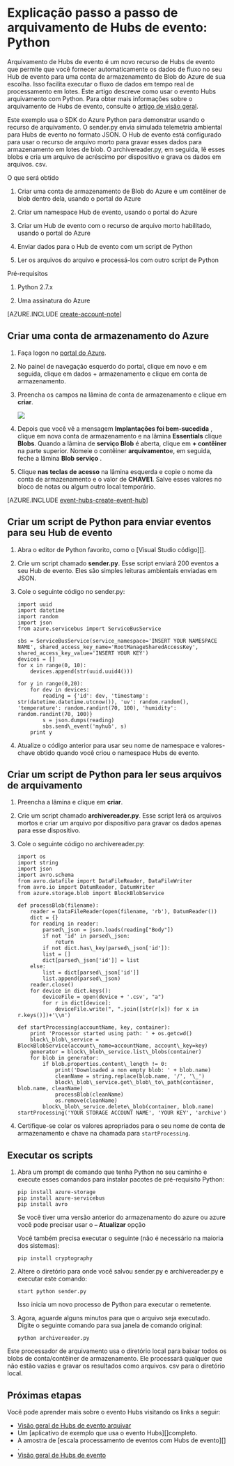 <properties
    pageTitle="Passo a passo de arquivo morto de Hubs de evento Azure | Microsoft Azure"
    description="Exemplo que usa o SDK do Azure Python para demonstrar usando o recurso de arquivo morto de Hubs de evento."
    services="event-hubs"
    documentationCenter=""
    authors="djrosanova"
    manager="timlt"
    editor=""/>

<tags
    ms.service="event-hubs"
    ms.workload="na"
    ms.tgt_pltfrm="na"
    ms.devlang="na"
    ms.topic="article"
    ms.date="09/13/2016"
    ms.author="darosa;sethm"/>

# <a name="event-hubs-archive-walkthrough-python"></a>Explicação passo a passo de arquivamento de Hubs de evento: Python

Arquivamento de Hubs de evento é um novo recurso de Hubs de evento que permite que você fornecer automaticamente os dados de fluxo no seu Hub de evento para uma conta de armazenamento de Blob do Azure de sua escolha. Isso facilita executar o fluxo de dados em tempo real de processamento em lotes. Este artigo descreve como usar o evento Hubs arquivamento com Python. Para obter mais informações sobre o arquivamento de Hubs de evento, consulte o [artigo de visão geral](event-hubs-archive-overview.md).

Este exemplo usa o SDK do Azure Python para demonstrar usando o recurso de arquivamento. O sender.py envia simulada telemetria ambiental para Hubs de evento no formato JSON. O Hub de evento está configurado para usar o recurso de arquivo morto para gravar esses dados para armazenamento em lotes de blob. O archivereader.py, em seguida, lê esses blobs e cria um arquivo de acréscimo por dispositivo e grava os dados em arquivos. csv.

O que será obtido

1.  Criar uma conta de armazenamento de Blob do Azure e um contêiner de blob dentro dela, usando o portal do Azure

2.  Criar um namespace Hub de evento, usando o portal do Azure

3.  Criar um Hub de evento com o recurso de arquivo morto habilitado, usando o portal do Azure

4.  Enviar dados para o Hub de evento com um script de Python

5.  Ler os arquivos do arquivo e processá-los com outro script de Python

Pré-requisitos

1.  Python 2.7.x

2.  Uma assinatura do Azure

[AZURE.INCLUDE [create-account-note](../../includes/create-account-note.md)]

## <a name="create-an-azure-storage-account"></a>Criar uma conta de armazenamento do Azure

1.  Faça logon no [portal do Azure][].

2.  No painel de navegação esquerdo do portal, clique em novo e em seguida, clique em dados + armazenamento e clique em conta de armazenamento.

3.  Preencha os campos na lâmina de conta de armazenamento e clique em **criar**.

    ![][1]

4.  Depois que você vê a mensagem **Implantações foi bem-sucedida** , clique em nova conta de armazenamento e na lâmina **Essentials** clique **Blobs**. Quando a lâmina de **serviço Blob** é aberta, clique em **+ contêiner** na parte superior. Nomeie o contêiner **arquivamento**e, em seguida, feche a lâmina **Blob serviço** .

5.  Clique **nas teclas de acesso** na lâmina esquerda e copie o nome da conta de armazenamento e o valor de **CHAVE1**. Salve esses valores no bloco de notas ou algum outro local temporário.

[AZURE.INCLUDE [event-hubs-create-event-hub](../../includes/event-hubs-create-event-hub.md)]

## <a name="create-a-python-script-to-send-events-to-your-event-hub"></a>Criar um script de Python para enviar eventos para seu Hub de evento

1.  Abra o editor de Python favorito, como o [Visual Studio código][].

2.  Crie um script chamado **sender.py**. Esse script enviará 200 eventos a seu Hub de evento. Eles são simples leituras ambientais enviadas em JSON.

3.  Cole o seguinte código no sender.py:

    ```
    import uuid
    import datetime
    import random
    import json
    from azure.servicebus import ServiceBusService
    
    sbs = ServiceBusService(service_namespace='INSERT YOUR NAMESPACE NAME', shared_access_key_name='RootManageSharedAccessKey', shared_access_key_value='INSERT YOUR KEY')
    devices = []
    for x in range(0, 10):
        devices.append(str(uuid.uuid4()))
    
    for y in range(0,20):
        for dev in devices:
            reading = {'id': dev, 'timestamp': str(datetime.datetime.utcnow()), 'uv': random.random(), 'temperature': random.randint(70, 100), 'humidity': random.randint(70, 100)}
            s = json.dumps(reading)
            sbs.send\_event('myhub', s)
        print y
    ```
4.  Atualize o código anterior para usar seu nome de namespace e valores-chave obtido quando você criou o namespace Hubs de evento.

## <a name="create-a-python-script-to-read-your-archive-files"></a>Criar um script de Python para ler seus arquivos de arquivamento

1.  Preencha a lâmina e clique em **criar**.

2.  Crie um script chamado **archivereader.py**. Esse script lerá os arquivos mortos e criar um arquivo por dispositivo para gravar os dados apenas para esse dispositivo.

3.  Cole o seguinte código no archivereader.py:

    ```
    import os
    import string
    import json
    import avro.schema
    from avro.datafile import DataFileReader, DataFileWriter
    from avro.io import DatumReader, DatumWriter
    from azure.storage.blob import BlockBlobService
    
    def processBlob(filename):
        reader = DataFileReader(open(filename, 'rb'), DatumReader())
        dict = {}
        for reading in reader:
            parsed\_json = json.loads(reading["Body"])
            if not 'id' in parsed\_json:
                return
            if not dict.has\_key(parsed\_json['id']):
            list = []
            dict[parsed\_json['id']] = list
        else:
            list = dict[parsed\_json['id']]
            list.append(parsed\_json)
        reader.close()
        for device in dict.keys():
            deviceFile = open(device + '.csv', "a")
            for r in dict[device]:
                deviceFile.write(", ".join([str(r[x]) for x in r.keys()])+'\\n')

    def startProcessing(accountName, key, container):
        print 'Processor started using path: ' + os.getcwd()
        block\_blob\_service = BlockBlobService(account\_name=accountName, account\_key=key)
        generator = block\_blob\_service.list\_blobs(container)
        for blob in generator:
            if blob.properties.content\_length != 0:
                print('Downloaded a non empty blob: ' + blob.name)
                cleanName = string.replace(blob.name, '/', '\_')
                block\_blob\_service.get\_blob\_to\_path(container, blob.name, cleanName)
                processBlob(cleanName)
                os.remove(cleanName)
            block\_blob\_service.delete\_blob(container, blob.name)
    startProcessing('YOUR STORAGE ACCOUNT NAME', 'YOUR KEY', 'archive')
    ```

4.  Certifique-se colar os valores apropriados para o seu nome de conta de armazenamento e chave na chamada para `startProcessing`.

## <a name="run-the-scripts"></a>Executar os scripts

1.  Abra um prompt de comando que tenha Python no seu caminho e execute esses comandos para instalar pacotes de pré-requisito Python:

    ```
    pip install azure-storage
    pip install azure-servicebus
    pip install avro
    ```
  
    Se você tiver uma versão anterior do armazenamento do azure ou azure você pode precisar usar o **– Atualizar** opção

    Você também precisa executar o seguinte (não é necessário na maioria dos sistemas):

    ```
    pip install cryptography
    ```

2.  Altere o diretório para onde você salvou sender.py e archivereader.py e executar este comando:

    ```
    start python sender.py
    ```
    
    Isso inicia um novo processo de Python para executar o remetente.

3. Agora, aguarde alguns minutos para que o arquivo seja executado. Digite o seguinte comando para sua janela de comando original:

    ```
    python archivereader.py
    ```

Este processador de arquivamento usa o diretório local para baixar todos os blobs de conta/contêiner de armazenamento. Ele processará qualquer que não estão vazias e gravar os resultados como arquivos. csv para o diretório local.

## <a name="next-steps"></a>Próximas etapas

Você pode aprender mais sobre o evento Hubs visitando os links a seguir:

- [Visão geral de Hubs de evento arquivar][]
- Um [aplicativo de exemplo que usa o evento Hubs][]completo.
- A amostra de [escala processamento de eventos com Hubs de evento][] .
- [Visão geral de Hubs de evento][]
 

[Portal do Azure]: https://portal.azure.com/
[Visão geral de Hubs de evento arquivar]: event-hubs-archive-overview.md
[1]: ./media/event-hubs-archive-python/event-hubs-python1.png
[About Azure storage accounts]: https://azure.microsoft.com/en-us/documentation/articles/storage-create-storage-account/
[Código do Visual Studio]: https://code.visualstudio.com/
[Visão geral de Hubs de evento]: event-hubs-overview.md
[aplicativo de exemplo que usa Hubs de evento]: https://code.msdn.microsoft.com/Service-Bus-Event-Hub-286fd097
[Dimensionar o processamento de eventos com Hubs de evento]: https://code.msdn.microsoft.com/Service-Bus-Event-Hub-45f43fc3
